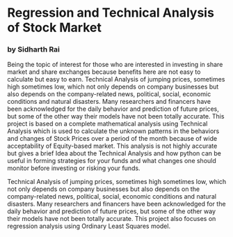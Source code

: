 # Regression and Technical Analysis of Stock Market
<h3> by Sidharth Rai</h3>

<p>Being the topic of interest for those who are interested in investing in share market and share exchanges because benefits here are not easy to calculate but easy to earn. Technical Analysis of jumping prices, sometimes high sometimes low, which not only depends on company businesses but also depends on the company-related news, political, social, economic conditions and natural disasters. Many researchers and financers have been acknowledged for the daily behavior and prediction of future prices, but some of the other way their models have not been totally accurate. This project is based on a complete mathematical analysis using Technical Analysis which is used to calculate the unknown patterns in the behaviors and changes of Stock Prices over a period of the month because of wide acceptability of Equity-based market. This analysis is not highly accurate but gives a brief Idea about the Technical Analysis and how python can be useful in forming strategies for your funds and what changes one should monitor before investing or risking your funds.

Technical Analysis of jumping prices, sometimes high sometimes low, which not only depends on company businesses but also depends on the company-related news, political, social, economic conditions and natural disasters. Many researchers and financers have been acknowledged for the daily behavior and prediction of future prices, but some of the other way their models have not been totally accurate. This project also focuses on regression analysis using Ordinary Least Squares model.</p>
